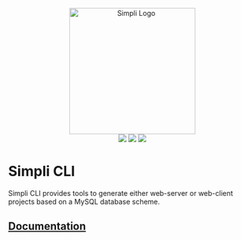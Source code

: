 <p align="center">
  <img alt="Simpli Logo" src="./img/logo.png" width="256" height="256">
  <br>
  <a href="https://www.npmjs.com/package/@simpli/cli"><img src="https://img.shields.io/npm/v/@simpli/cli.svg"></a>
  <a href="https://www.npmjs.com/package/@simpli/cli"><img src="https://img.shields.io/npm/dt/@simpli/cli.svg"></a>
  <a href="https://www.npmjs.com/package/@simpli/cli"><img src="https://img.shields.io/npm/l/@simpli/cli.svg"></a>
</p>

# Simpli CLI

Simpli CLI provides tools to generate either web-server or web-client projects based on a MySQL database scheme.

## [Documentation](https://github.com/simplitech/simpli-cli)
